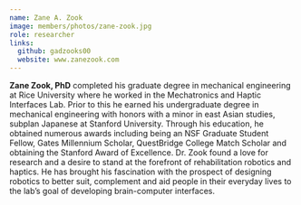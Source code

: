 ```yaml
---
name: Zane A. Zook
image: members/photos/zane-zook.jpg
role: researcher
links:
  github: gadzooks00
  website: www.zanezook.com
---
```


**Zane Zook, PhD** completed his graduate degree in mechanical engineering at Rice University where he worked in the Mechatronics and Haptic Interfaces Lab. Prior to this he earned his undergraduate degree in mechanical engineering with honors with a minor in east Asian studies, subplan Japanese at Stanford University. Through his education, he obtained numerous awards including being an NSF Graduate Student Fellow, Gates Millennium Scholar, QuestBridge College Match Scholar and obtaining the Stanford Award of Excellence. Dr. Zook found a love for research and a desire to stand at the forefront of rehabilitation robotics and haptics. He has brought his fascination with the prospect of designing robotics to better suit, complement and aid people in their everyday lives to the lab’s goal of developing brain-computer interfaces.
